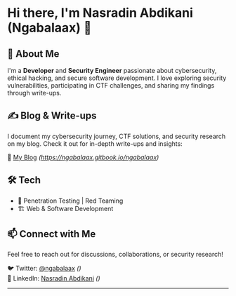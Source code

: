 # Hi there, I'm Nasradin Abdikani (Ngabalaax) 👋  

## 🚀 About Me  
I'm a **Developer** and **Security Engineer** passionate about cybersecurity, ethical hacking, and secure software development. I love exploring security vulnerabilities, participating in CTF challenges, and sharing my findings through write-ups.  

## ✍️ Blog & Write-ups  
I document my cybersecurity journey, CTF solutions, and security research on my blog. Check it out for in-depth write-ups and insights:  

🔗 [My Blog](#) *(https://ngabalaax.gitbook.io/ngabalaax)*  

## 🛠️ Tech
- 🔐 Penetration Testing | Red Teaming  
- 🏗️ Web & Software Development
 

## 📫 Connect with Me  
Feel free to reach out for discussions, collaborations, or security research!  

🐦 Twitter: [@ngabalaax](#) *()*  
💼 LinkedIn: [Nasradin Abdikani](#) *()*  

---
